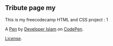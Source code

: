 Tribute page my
---------------
This is my freecodecamp HTML and CSS project : 1

A [Pen](https://codepen.io/techertech/pen/GRpoyEM) by [Developer Islam](https://codepen.io/techertech) on [CodePen](https://codepen.io).

[License](https://codepen.io/techertech/pen/GRpoyEM/license).